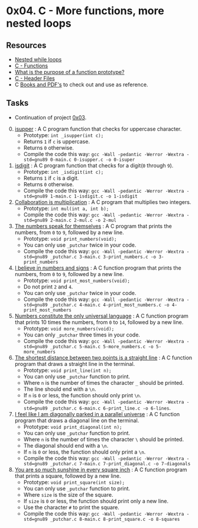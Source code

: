 # 0x04. C - More functions, more nested loops

## Resources

- [Nested while loops](https://www.youtube.com/watch?v=Z3iGeQ1gIss)                            
- [C - Functions](https://www.tutorialspoint.com/cprogramming/c_functions.htm)                 
- [What is the purpose of a function prototype?](https://www.geeksforgeeks.org/what-is-the-purpose-of-a-function-prototype/)
- [C - Header Files](https://www.tutorialspoint.com/cprogramming/c_header_files.htm)           
- C [Books and PDF's](../references) to check out and use as reference.

## Tasks

- Continuation of project [0x03](../0x02-functions_nested_loops).

0. [isupper](./0-isupper.c) : A C program function that checks for uppercase character.
	- Prototype: `int _isupper(int c);`
	- Returns `1` if `c` is uppercase.
	- Returns `0` otherwise.
	- Compile the code this way: `gcc -Wall -pedantic -Werror -Wextra -std=gnu89 0-main.c 0-isupper.c -o 0-isuper`
1. [isdigit](./1-isdigit.c) : A C program function that checks for a digit(`0` through `9`).
	- Prototype: `int _isdigit(int c);`
	- Returns `1` if `c` is a digit.
	- Returns `0` otherwise.
	- Compile the code this way: `gcc -Wall -pedantic -Werror -Wextra -std=gnu89 1-main.c 1-isdigit.c -o 1-isdigit`
2. [Collaboration is multiplication](./2-mul.c) : A C program that multiplies two integers.
	- Prototype: `int mul(int a, int b);`
	- Compile the code this way: `gcc -Wall -pedantic -Werror -Wextra -std=gnu89 2-main.c 2-mul.c -o 2-mul`
3. [The numbers speak for themselves](./3-print_numbers.c) : A C program that prints the numbers, from `0` to `9`, followed by a new line.
	- Prototype: `void print_numbers(void);`
	- You can only use `_putchar` twice in your code.
	- Compile the code this way: `gcc -Wall -pedantic -Werror -Wextra -std=gnu89 _putchar.c 3-main.c 3-print_numbers.c -o 3-print_numbers`
4. [I believe in numbers and signs](./4-print_most_numbers.c) : A C function program that prints the numbers, from `0` to `9`, followed by a new line.
	- Prototype: `void print_most_numbers(void);`
	- Do not print `2` and `4`.
	- You can only use `_putchar` twice in your code.
	- Compile the code this way: `gcc -Wall -pedantic -Werror -Wextra -std=gnu89 _putchar.c 4-main.c 4-print_most_numbers.c -o 4-print_most_numbers`
5. [Numbers constitute the only universal language](./5-more_numbers.c) : A C function program that prints 10 times the numbers, from `0` to `14`, followed by a new line.
	- Prototype: `void more_numbers(void);`
	- You can only `_putchar` three times in your code.
	- Compile the code this way: `gcc -Wall -pedantic -Werror -Wextra -std=gnu89 _putchar.c 5-main.c 5-more_numbers.c -o 5-more_numbers`
6. [The shortest distance between two points is a straight line](./6-print_line.c) : A C function program that draws a straight line in the terminal.
	- Prototype: `void print_line(int n);`
	- You can only use `_putchar` function to print.
	- Where `n` is the number of times the character `_` should be printed.
	- The line should end with a `\n`.
	- If `n` is `0` or less, the function should only print `\n`.
	- Compile the code this way: `gcc -Wall -pedantic -Werror -Wextra -std=gnu89 _putchar.c 6-main.c 6-print_line.c -o 6-lines`.
7. [I feel like I am diagonally parked in a parallel universe](./7-print_diagonal.c) :  A C function program that draws a diagonal line on the terminal.
	- Prototype: `void print_diagonal(int n);`
	- You can only use `_putchar` function to print.
	- Where `n` is the number of times the character `\` should be printed.
	- The diagonal should end with a `\n`.
	- If `n` is `0` or less, the function should only print a `\n`.
	- Compile the code this way: `gcc -Wall -pedantic -Werror -Wextra -std=gnu89 _putchar.c 7-main.c 7-print_diagonal.c -o 7-diagonals`
8. [You are so much sunshine in every square inch](./8-print_square.c) : A C function program that prints a square, followed by a new line.
	- Prototype: `void print_square(int size);`
	- You can only use `_putchar` function to print.
	- Where `size` is the size of the square.
	- If `size` is `0` or less, the function should print only a new line.
	- Use the character `#` to print the square.
	- Compile the code this way: `gcc -Wall -pedantic -Werror -Wextra -std=gnu89 _putchar.c 8-main.c 8-print_square.c -o 8-squares`
